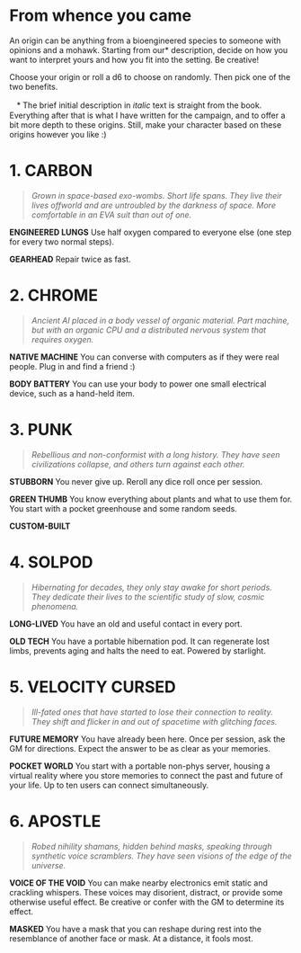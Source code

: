 
# From whence you came
An origin can be anything from a bioengineered species to someone with opinions and a mohawk. Starting from our* description, decide on how you want to interpret yours and how you fit into the setting. Be creative!

Choose your origin or roll a d6 to choose on randomly. Then pick one of the two benefits.

ㅤ* The brief initial description in *italic* text is straight from the book. Everything after that is what I have written for the campaign, and to offer a bit more depth to these origins. Still, make your character based on these origins however you like :)



# 1. CARBON
> *Grown in space-based exo-wombs. Short life spans. They live their lives offworld and are untroubled by the darkness of space. More comfortable in an EVA suit than out of one.*

**ENGINEERED LUNGS**
Use half oxygen compared to everyone else (one step for every two normal steps).

**GEARHEAD**
Repair twice as fast.


# 2. CHROME
> *Ancient AI placed in a body vessel of organic material. Part machine, but with an organic CPU and a distributed nervous system that requires oxygen.*

**NATIVE MACHINE**
You can converse with computers as if they were real people. Plug in and find a friend :)

**BODY BATTERY**
You can use your body to power one small electrical device, such as a hand-held item.


# 3. PUNK
> *Rebellious and non-conformist with a long history. They have seen civilizations collapse, and others turn against each other.*




**STUBBORN**
You never give up. Reroll any dice roll once per session.

**GREEN THUMB**
You know everything about plants and what to use them for. You start with a pocket greenhouse and some random seeds.

**CUSTOM-BUILT**



# 4. SOLPOD
> *Hibernating for decades, they only stay awake for short periods. They dedicate their lives to the scientific study of slow, cosmic phenomena.*

**LONG-LIVED**
You have an old and useful contact in every port.

**OLD TECH**
You have a portable hibernation pod. It can regenerate lost limbs, prevents aging and halts the need to eat. Powered by starlight.


# 5. VELOCITY CURSED
> *Ill-fated ones that have started to lose their connection to reality. They shift and flicker in and out of spacetime with glitching faces.*



**FUTURE MEMORY**
You have already been here. Once per session, ask the GM for directions. Expect the answer to be as clear as your memories.

**POCKET WORLD**
You start with a portable non-phys server, housing a virtual reality where you store memories to connect the past and future of your life. Up to ten users can connect simultaneously.


# 6. APOSTLE
> *Robed nihility shamans, hidden behind masks, speaking through synthetic voice scramblers. They have seen visions of the edge of the universe.*



**VOICE OF THE VOID**
You can make nearby electronics emit static and crackling whispers. These voices may disorient, distract, or provide some otherwise useful effect. Be creative or confer with the GM to determine its effect.

**MASKED**
You have a mask that you can reshape during rest into the resemblance of another face or mask. At a distance, it fools most.